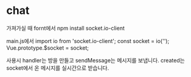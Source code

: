 # chat

가져가실 때
fornt에서
npm install socket.io-client

main.js에서
import io from 'socket.io-client';
const socket = io('');
Vue.prototype.$socket = socket;


사용시
handler는 방을 만들고
sendMessage는 메시지를 보냅니다.
created는 socket에서 온 메시지를 실시간으로 받습니다.

